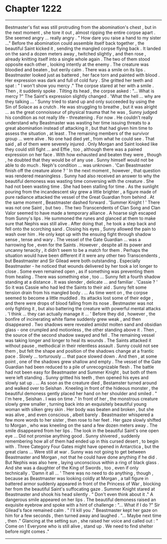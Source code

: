 
# Chapter 1222


---

Bestmaster's fist was still protruding from the abomination's chest , but in the next moment , she tore it out , almost ripping the entire corpse apart .
She seemed angry ... really angry .
" How dare you raise a hand to my sister ..."
Before the abomination could assemble itself back together , the beautiful Saint kicked it , sending the mangled corpse flying back . It landed on the sand a dozen meters away , twitched slightly , and then rose , already knitting itself into a single whole again .
The two of them stood opposite each other , looking intently at the enemy . The creature was bloodied and beaten , but eerily calm . There was a smile on its lips .
Beastmaster looked just as battered , her face torn and painted with blood . Her expression was dark and full of cold fury .
She gritted her teeth and spat :
" I won't show you mercy ."
The corpse stared at her with a smile .
Then , it suddenly spoke .
Tilting its head , the corpse asked :
"... What is mercy ?"
The Saint's expression slightly changed .
'What the hell ... why are they talking ... '
Sunny tried to stand up and only succeeded by using the Sin of Solace as a crutch . He was struggling to breathe , but it was alright ... as the great connoisseur of physical trauma that he was , Sunny judged his condition as not really life - threatening .
For now .
He couldn't really understand why Beastmaster was wasting her time issuing threats to a great abomination instead of attacking it , but that had given him time to assess the situation , at least .
The remaining members of the survivor group ... were alive . No one had died yet , from what he could see . That said , all of them were severely injured . Only Morgan and Saint looked like they could still fight ... and Effie , too , although there was a pained expression on her face . With how exhausted and beaten they were , though , he doubted that they would be of any use .
Sunny himself would not be able to do much .
Neph's condition ... was unknown .
'Can Beastmaster finish off the creature alone ? '
In the next moment , however , that question was rendered meaningless . Sunny had also received an answer to why the beautiful demoness was wasting time conversing with the creature .
She had not been wasting time . She had been stalling for time .
As the sunlight pouring from the incandescent sky grew a little brighter , a figure made of pure radiance attacked the vessel of the Great Guardian from behind . At the same moment , Beastmaster dashed forward .
'Summer Knight ! '
There was not one Saint , but two . The two Transcendents of Clan Song and Clan Valor seemed to have made a temporary alliance .
A hoarse sigh escaped from Sunny's lips . He summoned the runes and glanced at them to make sure that Nephis was still alive . After doing that , he took a step back and fell onto the scorching sand .
Closing his eyes , Sunny allowed the pain to wash over him . He only kept up with the ensuing fight through shadow sense , tense and wary .
The vessel of the Gate Guardian ... was a harrowing foe , even for the Saints . However , despite all its power and uncanny tenacity , it didn't seem to be a match for them .
Perhaps the situation would have been different if it were any other two Transcendents , but Beastmaster and Sir Gilead were both outstanding . Especially Beastmaster - he noticed that wounds delivered by her took a lot longer to close . Some even remained open , as if something was preventing them from healing .
There was something else , too ...
Sunny felt a fourth shadow standing at a distance . It was slender , delicate ... and familiar .
'Cassie ? '
So it was Cassie who had led the Saints to their aid .
Sunny felt some tension drain from his mangled body .
... As time went on , the corpse seemed to become a little muddled . Its attacks lost some of their edge , and there were drops of blood falling from its nose . Bestmaster was not only fighting it , but also battering the creature with powerful mental attacks .
'I think ... they can actually manage it ... '
Before they did , however , the bonfire of incinerating white flame suddenly grew weak , and then disappeared . Two shadows were revealed amidst molten sand and obsidian glass - one crumpled and motionless , the other standing above it . Then , the source of the second shadow swayed and fell .
The remaining vessel was taking longer and longer to heal its wounds . The Saints attacked it without pause , methodical in their relentless assault . Sunny could not see them , but felt the shape and position of the shadows change at a frantic pace .
Slowly ... torturously ... that pace slowed down .
And then , at some point , one of the shadows grew shallow and empty .
The vessel of the Gate Guardian had been reduced to a pile of unrecognizable flesh .
The battle had not been easy for Beastmaster and Summer Knight , but both of them were left standing .
Sunny gritted his teeth , then opened his eyes and slowly sat up .
... As soon as the creature died , Bestamster turned around and walked over to Seishan . Kneeling in front of the hideous monster , the beautiful demoness gently placed her hand on her shoulder and smiled .
" I'm here , Seishan . I was on time ."
In front of her , the monstrous creature slowly grew smaller , turning back into an exquisitely beautiful young woman with silken grey skin . Her body was beaten and broken , but she was alive , and even conscious , albeit barely .
Beastmaster whispered a few more words to her sister , then rose to her feet .
Her gaze slowly shifted to Morgan , who was kneeling on the sand a few dozen meters away . The smile disappeared from her lips . The look in the beautiful Saint's one open eye ...
Did not promise anything good .
Sunny shivered , suddenly remembering how all of them had ended up in this cursed desert , to begin with .
Three Category Four Gates might have opened in Antarctica , but the great clans ...
Were still at war .
Sunny was not going to get between Beastmaster and Morgan , not that he could have done anything if he did .
But Nephis was also here , laying unconscious within a ring of black glass .
And she was a daughter of the King of Swords , too , even if only technically .
'Damn it all ... '
There was no need to do anything , though , because as Beastmaster was looking coldly at Morgan , a tall figure in battered armor suddenly appeared in front of the Princess of War , blocking her from the beautiful Saint's suffocating gaze .
Summer Knight stared at Beastmaster and shook his head silently .
" Don't even think about it ."
A dangerous smile appeared on her lips . The beautiful demoness raised an exquisite eyebrow and spoke with a hint of challenge :
"... What if I do ?"
Sir Gilead's face remained calm .
" I'll kill you ."
Beastmaster kept her gaze on him for a few seconds , then turned away and laughed .
"... Maybe next time , then ."
Glancing at the setting sun , she raised her voice and called out :
" Come on ! Everyone who is still alive , stand up . We need to find shelter before night comes ."

---


